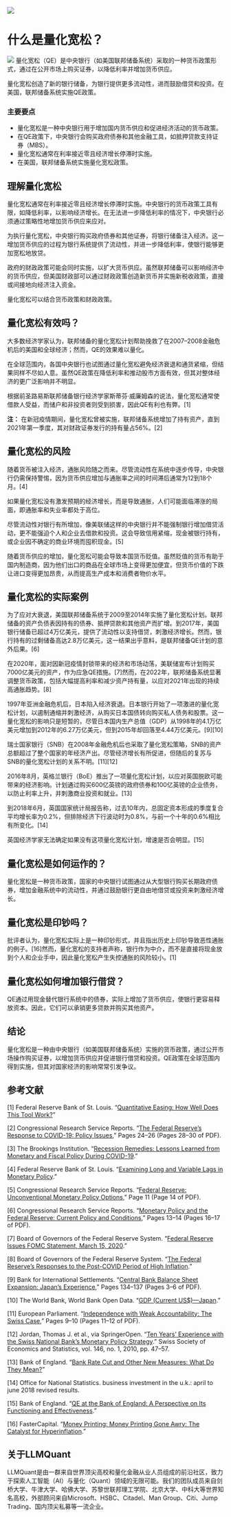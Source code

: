 ![](https://fastly.jsdelivr.net/gh/bucketio/img11@main/2024/10/21/1729466068183-23134fce-3131-4262-b18c-f378d71af4f6.gif)
# 什么是量化宽松？
![](https://fastly.jsdelivr.net/gh/bucketio/img9@main/2024/10/20/1729465031968-b3c8959e-1d37-4b8a-91b1-b0b0dfe25143.png)
量化宽松（QE）是中央银行（如美国联邦储备系统）采取的一种货币政策形式，通过在公开市场上购买证券，以降低利率并增加货币供应。

量化宽松创造了新的银行储备，为银行提供更多流动性，进而鼓励借贷和投资。在美国，联邦储备系统实施QE政策。

### 主要要点

- 量化宽松是一种中央银行用于增加国内货币供应和促进经济活动的货币政策。
- 在QE政策下，中央银行会购买政府债券和其他金融工具，如抵押贷款支持证券（MBS）。
- 量化宽松通常在利率接近零且经济增长停滞时实施。
- 在美国，联邦储备系统实施量化宽松政策。

## 理解量化宽松

量化宽松通常在利率接近零且经济增长停滞时实施。中央银行的货币政策工具有限，如降低利率，以影响经济增长。在无法进一步降低利率的情况下，中央银行必须通过策略性地增加货币供应来应对。

为执行量化宽松，中央银行购买政府债券和其他证券，将银行储备注入经济。这一增加货币供应的过程为银行系统提供了流动性，并进一步降低利率，使银行能够更加宽松地放贷。

政府的财政政策可能会同时实施，以扩大货币供应。虽然联邦储备可以影响经济中的货币供应，但美国财政部可以通过财政政策创造新货币并实施新税收政策，直接或间接地向经济注入资金。

量化宽松可以结合货币政策和财政政策。

## 量化宽松有效吗？

大多数经济学家认为，联邦储备的量化宽松计划帮助挽救了在2007–2008金融危机后的美国和全球经济；然而，QE的效果难以量化。

在全球范围内，各国中央银行也试图通过量化宽松避免经济衰退和通货紧缩，但结果同样不尽如人意。虽然QE政策在降低利率和推动股市方面有效，但其对整体经济的更广泛影响并不明显。

根据前圣路易斯联邦储备银行经济学家斯蒂芬·威廉姆森的说法，量化宽松通常使借款人受益，而储户和非投资者则受到损害，因此QE有利也有弊。[1]

**注：** 在新冠疫情期间，量化宽松曾被实施，联邦储备系统增加了持有资产，直到2021年第一季度，其对财政证券发行的持有量占56%。[2]

## 量化宽松的风险

随着货币被注入经济，通胀风险随之而来。尽管流动性在系统中逐步传导，中央银行仍需保持警惕，因为货币供应增加与通胀率之间的时间滞后通常为12到18个月。[4]

如果量化宽松没有激发预期的经济增长，而是导致通胀，人们可能面临滞涨的局面，即通胀率和失业率都处于高位。

尽管流动性对银行有所增加，像美联储这样的中央银行并不能强制银行增加借贷活动，更不能强迫个人和企业去借款和投资。这会导致信用紧缩，现金被银行持有，或企业因不确定的商业环境而囤积现金。[5]

随着货币供应的增加，量化宽松可能会导致本国货币贬值。虽然贬值的货币有助于国内制造商，因为他们出口的商品在全球市场上变得更加便宜，但货币价值的下跌让进口变得更加昂贵，从而提高生产成本和消费者物价水平。

## 量化宽松的实际案例

为了应对大衰退，美国联邦储备系统于2009至2014年实施了量化宽松计划。联邦储备的资产负债表因持有的债券、抵押贷款和其他资产而扩增。到2017年，美国银行储备已超过4万亿美元，提供了流动性以支持借贷，刺激经济增长。然而，银行持有的过剩储备高达2.8万亿美元，这一结果出乎意料，是联邦储备QE计划的意外后果。[6]

在2020年，面对因新冠疫情封锁带来的经济和市场动荡，美联储宣布计划购买7000亿美元的资产，作为应急QE措施。[7]然而，在2022年，联邦储备系统显著调整货币政策，包括大幅提高利率和减少资产持有量，以应对2021年出现的持续高通胀趋势。[8]

1997年亚洲金融危机后，日本陷入经济衰退。日本银行开始了一项激进的量化宽松计划，以遏制通缩并刺激经济，从购买日本国债转向购买私人债务和股票。这一量化宽松的影响只是短暂的，尽管日本国内生产总值（GDP）从1998年的4.1万亿美元增加到2012年的6.27万亿美元，但到2015年却回落至4.44万亿美元。[9][10]

瑞士国家银行（SNB）在2008年金融危机后也采取了量化宽松策略，SNB的资产总额超过了整个国家的年经济产出。尽管经济增长有所促进，但随后的复苏与SNB的量化宽松计划的关系不明。[11][12]

2016年8月，英格兰银行（BoE）推出了一项量化宽松计划，以应对英国脱欧可能带来的经济影响。计划通过购买600亿英镑的政府债券和100亿英镑的企业债务，以防止利率上升，并刺激商业投资和就业。[13]

到2018年6月，英国国家统计局报告称，过去10年内，总固定资本形成的季度复合平均增长率为0.2%，但排除经济下行波动时为0.8%，与前一个十年的0.6%相比有所变化。[14]

英国经济学家无法确定如果没有这项量化宽松计划，增速是否会明显。[15]

## 量化宽松是如何运作的？

量化宽松是一种货币政策，国家的中央银行试图通过从大型银行购买长期政府债券，增加金融系统中的流动性，并通过鼓励银行更自由地借贷或投资来刺激经济增长。

## 量化宽松是印钞吗？

批评者认为，量化宽松实际上是一种印钞形式，并且指出历史上印钞导致恶性通胀的例子。[16]然而，量化宽松的支持者声称，银行作为中介，而不是直接将现金放到个人和企业手中，因此量化宽松产生失控通胀的风险较小。[1]

## 量化宽松如何增加银行借贷？

QE通过用现金替代银行系统中的债券，实际上增加了货币供应，使银行更容易释放资本。因此，它们可以承销更多贷款并购买其他资产。

## 结论

量化宽松是一种由中央银行（如美国联邦储备系统）实施的货币政策，通过公开市场操作购买证券，以增加货币供应并促进银行借贷和投资。QE政策在全球范围内得到实施，但其对国家经济的影响常常引发争议。

## 参考文献

[1] Federal Reserve Bank of St. Louis. “[Quantitative Easing: How Well Does This Tool Work?](https://www.stlouisfed.org/publications/regional-economist/third-quarter-2017/quantitative-easing-how-well-does-this-tool-work)”

[2] Congressional Research Service Reports. “[The Federal Reserve’s Response to COVID-19: Policy Issues](https://crsreports.congress.gov/product/pdf/R/R46411),” Pages 24–26 (Pages 28–30 of PDF).

[3] The Brookings Institution. “[Recession Remedies: Lessons Learned from Monetary and Fiscal Policy During COVID-19](https://www.brookings.edu/articles/lessons-learned-from-monetary-and-fiscal-policy-during-covid-19/).”

[4] Federal Reserve Bank of St. Louis. “[Examining Long and Variable Lags in Monetary Policy](https://www.stlouisfed.org/publications/regional-economist/2023/may/examining-long-variable-lags-monetary-policy).”

[5] Congressional Research Service Reports. “[Federal Reserve: Unconventional Monetary Policy Options](https://crsreports.congress.gov/product/pdf/R/R42962),” Page 11 (Page 14 of PDF).

[6] Congressional Research Service Reports. “[Monetary Policy and the Federal Reserve: Current Policy and Conditions](https://crsreports.congress.gov/product/pdf/RL/RL30354/104),” Pages 13–14 (Pages 16–17 of PDF).

[7] Board of Governors of the Federal Reserve System. “[Federal Reserve Issues FOMC Statement, March 15, 2020](https://www.federalreserve.gov/newsevents/pressreleases/monetary20200315a.htm).”

[8] Board of Governors of the Federal Reserve System. “[The Federal Reserve’s Responses to the Post-COVID Period of High Inflation](https://www.federalreserve.gov/econres/notes/feds-notes/the-federal-reserves-responses-to-the-post-covid-period-of-high-inflation-20240214.html).”

[9] Bank for International Settlements. “[Central Bank Balance Sheet Expansion: Japan’s Experience](https://www.bis.org/publ/bppdf/bispap66g.pdf),” Pages 134–137 (Pages 3–6 of PDF).

[10] The World Bank, World Bank Open Data. “[GDP (Current US$)—Japan](https://data.worldbank.org/indicator/NY.GDP.MKTP.CD?locations=JP).”

[11] European Parliament. “[Independence with Weak Accountability: The Swiss Case](https://www.europarl.europa.eu/cmsdata/211388/1_WYPLOSZ%20final.pdf),” Pages 9–10 (Pages 11–12 of PDF).

[12] Jordan, Thomas J. et al., via SpringerOpen. “[Ten Years’ Experience with the Swiss National Bank’s Monetary Policy Strategy](https://sjes.springeropen.com/counter/pdf/10.1007/BF03399293.pdf).” Swiss Society of Economics and Statistics, vol. 146, no. 1, 2010, pp. 47–57.

[13] Bank of England. “[Bank Rate Cut and Other New Measures: What Do They Mean?](https://www.bankofengland.co.uk/news/2016/august/bank-rate-cut-and-other-new-measures-what-do-they-mean)”

[14] Office for National Statistics. business investment in the u.k.: april to june 2018 revised results.

[15] Bank of England. “[QE at the Bank of England: A Perspective on Its Functioning and Effectiveness](https://www.bankofengland.co.uk/quarterly-bulletin/2022/2022-q1/qe-at-the-bank-of-england-a-perspective-on-its-functioning-and-effectiveness).”

[16] FasterCapital. “[Money Printing: Money Printing Gone Awry: The Catalyst for Hyperinflation](https://fastercapital.com/content/Money-printing--Money-Printing-Gone-Awry--The-Catalyst-for-Hyperinflation.html).”
## 关于LLMQuant
LLMQuant是由一群来自世界顶尖高校和量化金融从业人员组成的前沿社区，致力于探索人工智能（AI）与量化（Quant）领域的无限可能。我们的团队成员来自剑桥大学、牛津大学、哈佛大学、苏黎世联邦理工学院、北京大学、中科大等世界知名高校，外部顾问来自Microsoft、HSBC、Citadel、Man Group、Citi、Jump Trading、国内顶尖私募等一流企业。